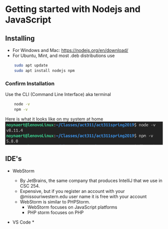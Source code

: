# Getting started with Nodejs and JavaScript

## Installing

* For Windows and Mac: https://nodejs.org/en/download/
* For Ubuntu, Mint, and most .deb distributions use 

```bash
    sudo apt update
    sudo apt install nodejs npm
```

### Confirm Installation

Use the CLI (Command Line Interface) aka terminal

```bash
    node -v
    npm -v
```
Here is what it looks like on my system at home
![Confirming NodeJS and NPM](zz_Images/confirmNode.png)

## IDE's

* WebStorm 
  * By JetBrains, the same company that produces IntelliJ that we use in CSC 254.
  * Expensive, but if you register an account with your @missouriwestern.edu user name it is free with your account
  * WebStorm is similar to PHPStorm.  
    * WebStorm focuses on JavaScript platforms
    * PHP storm focuses on PHP

* VS Code
  * 